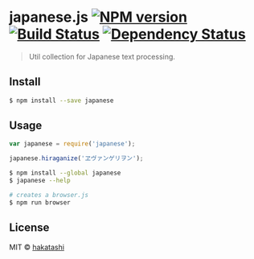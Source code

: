 # japanese.js [![NPM version][npm-image]][npm-url] [![Build Status][travis-image]][travis-url] [![Dependency Status][gemnasium-image]][gemnasium-url]

> Util collection for Japanese text processing.


## Install

```sh
$ npm install --save japanese
```


## Usage

```js
var japanese = require('japanese');

japanese.hiraganize('ヱヴァンゲリヲン');
```

```sh
$ npm install --global japanese
$ japanese --help
```

```sh
# creates a browser.js
$ npm run browser
```


## License

MIT © [hakatashi](http://hakatashi.com/)


[npm-url]: https://npmjs.org/package/japanese
[npm-image]: https://badge.fury.io/js/japanese.svg
[travis-url]: https://travis-ci.org/hakatashi/japanese.js
[travis-image]: https://travis-ci.org/hakatashi/japanese.js.svg?branch=master
[gemnasium-url]: https://gemnasium.com/hakatashi/japanese.js
[gemnasium-image]: https://gemnasium.com/hakatashi/japanese.js.svg
